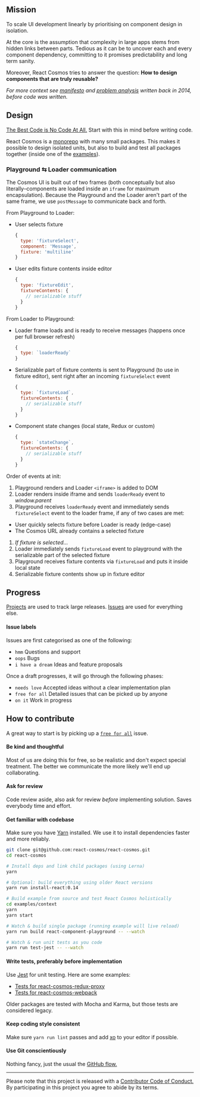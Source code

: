 ## Mission

To scale UI development linearly by prioritising on component design in isolation.

At the core is the assumption that complexity in large apps stems from hidden links between parts. Tedious as it can be to uncover each and every component dependency, committing to it promises predictability and long term sanity.

Moreover, React Cosmos tries to answer the question: **How to design components that are truly reusable?**

*For more context see [manifesto](https://github.com/react-cosmos/react-cosmos/wiki/Manifesto) and [problem analysis](https://github.com/react-cosmos/react-cosmos/wiki/Problem) written back in 2014, before code was written.*

## Design

[The Best Code is No Code At All.](http://blog.codinghorror.com/the-best-code-is-no-code-at-all/) Start with this in mind before writing code.

React Cosmos is a [monorepo](packages) with many small packages. This makes it possible to design isolated units, but also to build and test all packages together (inside one of the [examples](examples)).

### Playground ⇆ Loader communication

The Cosmos UI is built out of two frames (both conceptually but also literally–components are loaded inside an `iframe` for maximum encapsulation). Because the Playground and the Loader aren't part of the same frame, we use `postMessage` to communicate back and forth.

From Playground to Loader:

- User selects fixture
  ```js
  {
    type: 'fixtureSelect',
    component: 'Message',
    fixture: 'multiline'
  }
  ```
- User edits fixture contents inside editor
  ```js
  {
    type: 'fixtureEdit',
    fixtureContents: {
      // serializable stuff
    }
  }
  ```

From Loader to Playground:

- Loader frame loads and is ready to receive messages (happens once per full browser refresh)
  ```js
  {
    type: `loaderReady`
  }
  ```
- Serializable part of fixture contents is sent to Playground (to use in fixture editor), sent right after an incoming `fixtureSelect` event
  ```js
  {
    type: `fixtureLoad`,
    fixtureContents: {
      // serializable stuff
    }
  }
  ```
- Component state changes (local state, Redux or custom)
  ```js
  {
    type: `stateChange`,
    fixtureContents: {
      // serializable stuff
    }
  }
  ```

Order of events at init:

1. Playground renders and Loader `<iframe>` is added to DOM
1. Loader renders inside iframe and sends `loaderReady` event to *window.parent*
1. Playground receives `loaderReady` event and immediately sends `fixtureSelect` event to the loader frame, if any of two cases are met:
  - User quickly selects fixture before Loader is ready (edge-case)
  - The Cosmos URL already contains a selected fixture
1. *If fixture is selected...*
1. Loader immediately sends `fixtureLoad` event to playground with the serializable part of the selected fixture
1. Playground receives fixture contents via `fixtureLoad` and puts it inside local state
1. Serializable fixture contents show up in fixture editor


## Progress

[Projects](https://github.com/react-cosmos/react-cosmos/projects) are used to track large releases. [Issues](https://github.com/react-cosmos/react-cosmos/issues) are used for everything else.

#### Issue labels

Issues are first categorised as one of the following:
- `hmm` Questions and support
- `oops` Bugs
- `i have a dream` Ideas and feature proposals

Once a draft progresses, it will go through the following phases:
- `needs love` Accepted ideas without a clear implementation plan
- `free for all` Detailed issues that can be picked up by anyone
- `on it` Work in progress

## How to contribute

A great way to start is by picking up a [`free for all`](https://github.com/react-cosmos/react-cosmos/issues?q=is%3Aopen+is%3Aissue+label%3A%22free+for+all%22) issue.

#### Be kind and thoughtful

Most of us are doing this for free, so be realistic and don't expect special treatment. The better we communicate the more likely we'll end up collaborating.

#### Ask for review

Code review aside, also ask for review *before* implementing solution. Saves everybody time and effort.

#### Get familiar with codebase

Make sure you have [Yarn](https://yarnpkg.com/) installed. We use it to install dependencies faster and more reliably.

```bash
git clone git@github.com:react-cosmos/react-cosmos.git
cd react-cosmos

# Install deps and link child packages (using Lerna)
yarn

# Optional: build everything using older React versions
yarn run install-react:0.14

# Build example from source and test React Cosmos holistically
cd examples/context
yarn
yarn start

# Watch & build single package (running example will live reload)
yarn run build react-component-playground -- --watch

# Watch & run unit tests as you code
yarn run test-jest -- --watch
```

#### Write tests, preferably before implementation

Use [Jest](https://facebook.github.io/jest/) for unit testing. Here are some examples:
- [Tests for react-cosmos-redux-proxy](packages/react-cosmos-redux-proxy/src/__tests__/index.js)
- [Tests for react-cosmos-webpack](packages/react-cosmos-webpack/src/__tests__)

Older packages are tested with Mocha and Karma, but those tests are considered legacy.

#### Keep coding style consistent

Make sure `yarn run lint` passes and add [xo](https://github.com/sindresorhus/xo) to your editor if possible.

#### Use Git conscientiously

Nothing fancy, just the usual the [GitHub flow.](https://guides.github.com/introduction/flow/)

---

Please note that this project is released with a [Contributor Code of Conduct.](CODE_OF_CONDUCT.md) By participating in this project you agree to abide by its terms.
